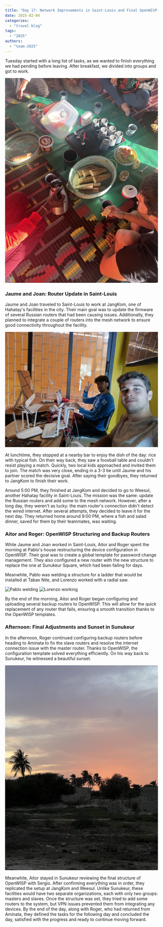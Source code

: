 ```yaml
---
title: "Day 17: Network Improvements in Saint-Louis and Final OpenWISP Setup"
date: 2025-02-04
categories:
  - "travel blog"
tags:
  - "2025"
authors:
  - "team-2025"
---
```


Tuesday started with a long list of tasks, as we wanted to finish everything we had pending before leaving. After breakfast, we divided into groups and got to work.

![Breakfast to start the day](images/desayuno.JPG "Breakfast to start the day")

### Jaume and Joan: Router Update in Saint-Louis

Jaume and Joan traveled to Saint-Louis to work at JangKom, one of Hahatay's facilities in the city. Their main goal was to update the firmware of several Russian routers that had been causing issues. Additionally, they planned to integrate a couple of routers into the mesh network to ensure good connectivity throughout the facility.

![Jaume and Joan working at JangKom](images/jaume_joan.jpg "Jaume and Joan working at JangKom")

At lunchtime, they stopped at a nearby bar to enjoy the dish of the day: rice with typical fish. On their way back, they saw a foosball table and couldn't resist playing a match. Quickly, two local kids approached and invited them to join. The match was very close, ending in a 3-3 tie until Jaume and his partner scored the decisive goal. After saying their goodbyes, they returned to JangKom to finish their work.

Around 5:00 PM, they finished at JangKom and decided to go to Weesul, another Hahatay facility in Saint-Louis. The mission was the same: update the Russian routers and add some to the mesh network. However, after a long day, they weren't as lucky: the main router's connection didn't detect the wired internet. After several attempts, they decided to leave it for the next day. They returned home around 9:00 PM, where a fish and salad dinner, saved for them by their teammates, was waiting.

### Aitor and Roger: OpenWISP Structuring and Backup Routers

While Jaume and Joan worked in Saint-Louis, Aitor and Roger spent the morning at Pablo's house restructuring the device configuration in OpenWISP. Their goal was to create a global template for password change management. They also configured a new router with the new structure to replace the one at Sunukeur Square, which had been failing for days.

Meanwhile, Pablo was welding a structure for a ladder that would be installed at Tabax Nite, and Lorenzo worked with a radial saw.

![Pablo welding](images/pablo.JPG "Pablo working on the ladder structure")
![Lorenzo working](images/loren.JPG "Lorenzo using the radial saw")

By the end of the morning, Aitor and Roger began configuring and uploading several backup routers to OpenWISP. This will allow for the quick replacement of any router that fails, ensuring a smooth transition thanks to the OpenWISP templates.

### Afternoon: Final Adjustments and Sunset in Sunukeur

In the afternoon, Roger continued configuring backup routers before heading to Aminata to fix the slave routers and resolve the internet connection issue with the master router. Thanks to OpenWISP, the configuration template solved everything efficiently. On his way back to Sunukeur, he witnessed a beautiful sunset.

![A beautiful sunset on the way home](images/puestada.JPG "Sunset in Tassinere")

Meanwhile, Aitor stayed in Sunukeur reviewing the final structure of OpenWISP with Sergio. After confirming everything was in order, they replicated the setup at JangKom and Weesul. Unlike Sunukeur, these facilities would have two separate organizations, each with only two groups: masters and slaves. Once the structure was set, they tried to add some routers to the system, but VPN issues prevented them from integrating any devices. By the end of the day, along with Roger, who had returned from Aminata, they defined the tasks for the following day and concluded the day, satisfied with the progress and ready to continue moving forward.
